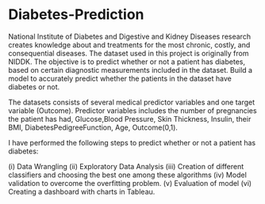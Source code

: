# Diabetes-Prediction
National Institute of Diabetes and Digestive and Kidney Diseases research creates knowledge about and treatments for the most chronic, costly, and consequential diseases. The dataset used in this project is originally from NIDDK. The objective is to predict whether or not a patient has diabetes, based on certain diagnostic measurements included in the dataset. Build a model to accurately predict whether the patients in the dataset have diabetes or not.

The datasets consists of several medical predictor variables and one target variable (Outcome). Predictor variables includes the number of pregnancies the patient has had, Glucose,Blood Pressure, Skin Thickness, Insulin, their BMI, DiabetesPedigreeFunction, Age, Outcome(0,1).

I have performed the following steps to predict whether or not a patient has diabetes:

(i) Data Wrangling 
(ii) Exploratory Data Analysis
(iii) Creation of different classifiers and choosing the best one among these algorithms
(iv) Model validation to overcome the overfitting problem.
(v) Evaluation of model
(vi) Creating a dashboard with charts in Tableau.


